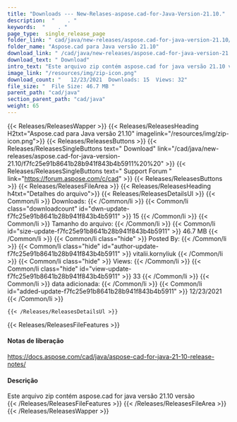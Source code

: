 ```yaml
---
title: "Downloads --- New-Relases-aspose.cad-for-Java-Version-21.10." 
description:  "    . " 
keywords:  "    . " 
page_type:  single_release_page
folder_link: " cad/java/new-releases/aspose.cad-for-java-version-21.10/"
folder_name: "Aspose.cad para Java versão 21.10"
download_link: " /cad/java/new-releases/aspose.cad-for-java-version-21.10/f7fc25e91b8641b28b941f843b4b5911"
download_text: " Download"
intro_text: "Este arquivo zip contém aspose.cad for java versão 21.10 versão"
image_link: "/resources/img/zip-icon.png"
download_count: "   12/23/2021  Downloads: 15  Views: 32"
file_size: "  File Size: 46.7 MB "
parent_path: "cad/java"
section_parent_path: "cad/java"
weight: 65
---
```


{{< Releases/ReleasesWapper >}}
  {{< Releases/ReleasesHeading H2txt="Aspose.cad para Java versão 21.10" imagelink="/resources/img/zip-icon.png">}}
  {{< Releases/ReleasesButtons >}}
    {{< Releases/ReleasesSingleButtons text=" Download" link="/cad/java/new-releases/aspose.cad-for-java-version-21.10/f7fc25e91b8641b28b941f843b4b5911%20%20" >}}
    {{< Releases/ReleasesSingleButtons text=" Support Forum " link="https://forum.aspose.com/c/cad" >}}
  {{< Releases/ReleasesButtons >}}
  {{< Releases/ReleasesFileArea >}}
    {{< Releases/ReleasesHeading h4txt="Detalhes do arquivo">}}
    {{< Releases/ReleasesDetailsUl >}}
            {{< Common/li  >}} Downloads: {{< /Common/li >}} 
      {{< Common/li class="downloadcount" id="dwn-update-f7fc25e91b8641b28b941f843b4b5911" >}} 15 {{< /Common/li >}} 
      {{< Common/li  >}} Tamanho do arquivo: {{< /Common/li >}} 
      {{< Common/li id="size-update-f7fc25e91b8641b28b941f843b4b5911" >}} 46.7 MB {{< /Common/li >}} 
      {{< Common/li  class="hide" >}} Posted By: {{< /Common/li >}} 
      {{< Common/li class="hide" id="author-update-f7fc25e91b8641b28b941f843b4b5911" >}} vitalii.kornyliuk {{< /Common/li >}} 
      {{< Common/li class="hide"  >}} Views: {{< /Common/li >}} 
      {{< Common/li class="hide" id="view-update-f7fc25e91b8641b28b941f843b4b5911" >}} 33 {{< /Common/li >}} 
      {{< Common/li  >}} data adicionada: {{< /Common/li >}} 
      {{< Common/li id="added-update-f7fc25e91b8641b28b941f843b4b5911" >}} 12/23/2021 {{< /Common/li >}} 

    {{< /Releases/ReleasesDetailsUl >}}

  {{< Releases/ReleasesFileFeatures >}}
      <h4>Notas de liberação</h4><div><a href="https://docs.aspose.com/cad/java/aspose-cad-for-java-21-10-release-notes/">https://docs.aspose.com/cad/java/aspose-cad-for-java-21-10-release-notes/</a></div><h4>Descrição</h4><div class="HTMLDescription">Este arquivo zip contém aspose.cad for java versão 21.10 versão</div>
  {{< /Releases/ReleasesFileFeatures >}}
 {{< /Releases/ReleasesFileArea >}}
{{< /Releases/ReleasesWapper >}}


